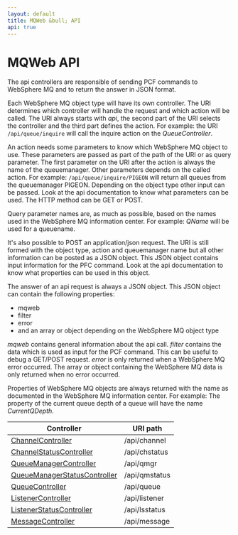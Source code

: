 ```yaml
---
layout: default
title: MQWeb &bull; API
api: true
---
```


MQWeb API
=========

The api controllers are responsible of sending PCF commands to WebSphere MQ 
and to return the answer in JSON format.

Each WebSphere MQ object type will have its own controller. The URI determines 
which controller will handle the request and which action will be called. The 
URI always starts with *api*, the second part of the URI selects the controller 
and the third part defines the action. For example: the URI `/api/queue/inquire` 
will call the inquire action on the *QueueController*. 

An action needs some parameters to know which WebSphere MQ object to use. These 
parameters are passed as part of the path of the URI or as query parameter. 
The first parameter on the URI after the action is always the name of the 
queuemanager. Other parameters depends on the called action.
For example: `/api/queue/inquire/PIGEON` will return all queues from the queuemanager 
PIGEON. Depending on the object type other input can be passed. Look at the api
documentation to know what parameters can be used. The HTTP method can be GET or POST.

Query parameter names are, as much as possible, based on the names used in the
WebSphere MQ information center. For example: *QName* will be used for a queuename.

It's also possible to POST an application/json request. The URI is still formed
with the object type, action and queuemanager name but all other information can be
posted as a JSON object. This JSON object contains input information for the PFC 
command. Look at the api documentation to know what properties can be used in 
this object.

The answer of an api request is always a JSON object. This JSON object can contain the
following properties:

+ mqweb
+ filter
+ error
+ and an array or object depending on the WebSphere MQ object type

*mqweb* contains general information about the api call. *filter* contains the data
which is used as input for the PCF command. This can be useful to debug a GET/POST
request. *error* is only returned when a WebSphere MQ error occurred. The array or
object containing the WebSphere MQ data is only returned when no error occurred.

Properties of WebSphere MQ objects are always returned with the name as documented 
in the WebSphere MQ information center. For example: The property of the current 
queue depth of a queue will have the name *CurrentQDepth*.

|Controller|URI path|
|----------|--------|
|[ChannelController](channel.html)|/api/channel|
|[ChannelStatusController](chstatus.html)|/api/chstatus|
|[QueueManagerController](qmgr.html)|/api/qmgr|
|[QueueManagerStatusController](qmstatus.html)|/api/qmstatus|
|[QueueController](queue.html)|/api/queue|
|[ListenerController](listener.html)|/api/listener|
|[ListenerStatusController](lsstatus.html)|/api/lsstatus|
|[MessageController](message.html)|/api/message|

